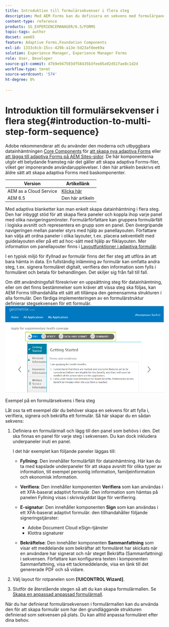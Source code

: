 ```yaml
---
title: Introduktion till formulärsekvenser i flera steg
description: Med AEM Forms kan du definiera en sekvens med formulärpaneler där du vill att användarna ska kunna navigera och fylla i ett anpassat formulär.
content-type: reference
products: SG_EXPERIENCEMANAGER/6.5/FORMS
topic-tags: author
docset: aem65
feature: Adaptive Forms,Foundation Components
exl-id: 1333c6cb-15cc-429b-a13e-5d23afdee69a
solution: Experience Manager, Experience Manager Forms
role: User, Developer
source-git-commit: d7b9e947503df58435b3fee85a92d51fae8c1d2d
workflow-type: tm+mt
source-wordcount: '574'
ht-degree: 0%

---
```


# Introduktion till formulärsekvenser i flera steg{#introduction-to-multi-step-form-sequence}

<span class="preview"> Adobe rekommenderar att du använder den moderna och utbyggbara datainhämtningen [Core Components](https://experienceleague.adobe.com/docs/experience-manager-core-components/using/adaptive-forms/introduction.html?lang=sv-SE) för [att skapa nya adaptiva Forms](/help/forms/using/create-an-adaptive-form-core-components.md) eller [att lägga till adaptiva Forms på AEM Sites-sidor](/help/forms/using/create-or-add-an-adaptive-form-to-aem-sites-page.md). De här komponenterna utgör ett betydande framsteg när det gäller att skapa adaptiva Forms-filer, vilket ger imponerande användarupplevelser. I den här artikeln beskrivs ett äldre sätt att skapa adaptiva Forms med baskomponenter. </span>

| Version | Artikellänk |
| -------- | ---------------------------- |
| AEM as a Cloud Service | [Klicka här](https://experienceleague.adobe.com/docs/experience-manager-cloud-service/content/forms/adaptive-forms-authoring/authoring-adaptive-forms-foundation-components/configure-layout-of-an-adaptive-form/introduction-form-sequence.html?lang=sv-SE) |
| AEM 6.5 | Den här artikeln |


Med adaptiva blanketter kan man enkelt skapa datainhämtning i flera steg. Den har inbyggt stöd för att skapa flera paneler och koppla ihop varje panel med olika navigeringsmönster. Formulärförfattare kan gruppera formulärfält i logiska avsnitt och representera en grupp som en panel. Den övergripande navigeringen mellan paneler styrs med hjälp av panellayouten. Författare kan välja att ordna paneler i olika layouter, t.ex. placera sekventiellt med guidelayouten eller på ett ad hoc-sätt med hjälp av fliklayouten. Mer information om panellayouter finns i [Layoutfunktioner i adaptiva formulär](../../forms/using/layout-capabilities-adaptive-forms.md).

I en typisk miljö för ifyllnad av formulär finns det fler steg att utföra än att bara hämta in data. En fullständig inlämning av formulär kan omfatta andra steg, t.ex. signera formuläret digitalt, verifiera den information som fylls i formuläret och betala för behandlingen. Det skiljer sig från fall till fall.

Om ditt användningsfall föreskriver en uppsättning steg för datainhämtning, eller om det finns bestämmelser som kräver att vissa steg ska följas, kan AEM Forms tillhandahålla ett sätt att tillämpa den gemensamma strukturen i alla formulär. Den färdiga implementeringen av en formulärstruktur definierar stegsekvensen för ett formulär. ![Exempel på en formulärsekvens i flera steg](assets/formpipeline.png)

Exempel på en formulärsekvens i flera steg

Låt oss ta ett exempel där du behöver skapa en sekvens för att fylla i, verifiera, signera och bekräfta ett formulär. Så här skapar du en sådan sekvens:

1. Definiera en formulärmall och lägg till den panel som behövs i den. Det ska finnas en panel för varje steg i sekvensen. Du kan dock inkludera underpaneler inuti en panel.

   I det här exemplet kan följande paneler läggas till:

   * **Fyllning**: Den innehåller formulärfält för datainhämtning. Här kan du ta med kapslade underpaneler för att skapa avsnitt för olika typer av information, till exempel personlig information, familjeinformation och ekonomisk information.

   * **Verifiera**: Den innehåller komponenten **Verifiera** som kan användas i ett XFA-baserat adaptivt formulär. Den information som hämtas på panelen Fyllning visas i skrivskyddat läge för verifiering.

   * **E-signatur**: Den innehåller komponenten **Sign** som kan användas i ett XFA-baserat adaptivt formulär. den tillhandahåller följande signeringstjänster:

      * Adobe Document Cloud eSign-tjänster
      * Klottra signaturer

   * **Bekräftelse**: Den innehåller komponenten **Sammanfattning** som visar ett meddelande som bekräftar att formuläret har skickats när en användare har signerat och når steget Bekräfta (Sammanfattning) i sekvensen. Författare kan konfigurera texten i komponenten Sammanfattning, visa ett tackmeddelande, visa en länk till det genererade PDF och så vidare.

1. Välj layout för rotpanelen som **[!UICONTROL Wizard]**.
1. Slutför de återstående stegen så att du kan skapa formulärmallen. Se [Skapa en anpassad anpassad formulärmall](../../forms/using/custom-adaptive-forms-templates.md).

När du har definierat formulärsekvensen i formulärmallen kan du använda den för att skapa formulär som har den grundläggande strukturen definierad som sekvensen på plats. Du kan alltid anpassa formuläret efter dina behov.
